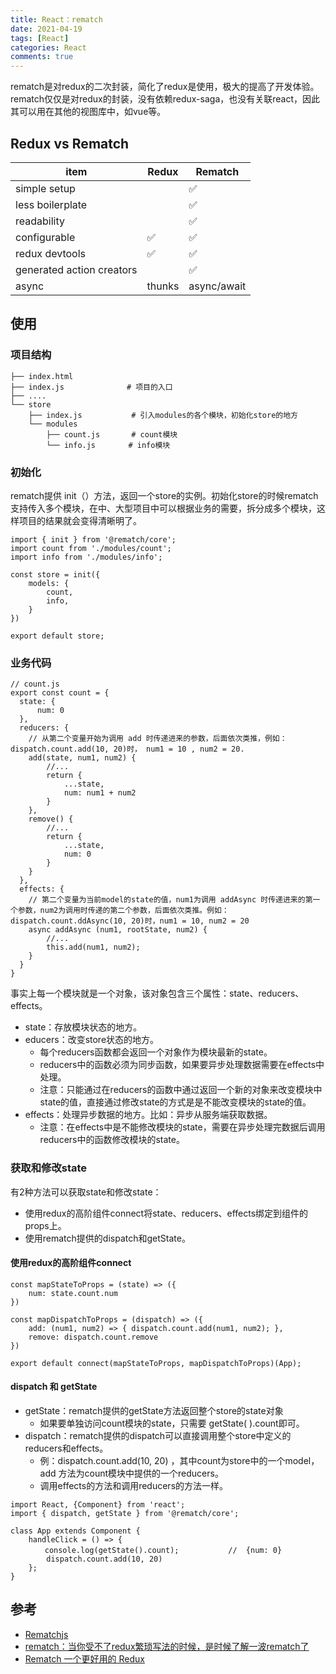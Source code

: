 ```yaml
---
title: React：rematch
date: 2021-04-19
tags: [React]
categories: React
comments: true
---
```


rematch是对redux的二次封装，简化了redux是使用，极大的提高了开发体验。rematch仅仅是对redux的封装，没有依赖redux-saga，也没有关联react，因此其可以用在其他的视图库中，如vue等。
## Redux vs Rematch

item | Redux | Rematch
---|---|---
simple setup |  |  ✅
less boilerplate |   |  ✅
readability	|  |  ✅
configurable | ✅ |  ✅
redux devtools | ✅ |  ✅
generated action creators |  |  ✅
async | thunks | async/await

## 使用
### 项目结构

```
├── index.html
├── index.js   　　　　　　 # 项目的入口
├── ....
└── store
    ├── index.js           # 引入modules的各个模块，初始化store的地方
    └── modules
        ├── count.js       # count模块
        └── info.js   　　 # info模块
```
### 初始化
rematch提供 init（）方法，返回一个store的实例。初始化store的时候rematch支持传入多个模块，在中、大型项目中可以根据业务的需要，拆分成多个模块，这样项目的结果就会变得清晰明了。
```
import { init } from '@rematch/core';
import count from './modules/count';
import info from './modules/info';

const store = init({
    models: {
        count,
        info,
    }
})

export default store;
```

### 业务代码

```
// count.js
export const count = {
  state: {
      num: 0
  },
  reducers: {
    // 从第二个变量开始为调用 add 时传递进来的参数，后面依次类推，例如：dispatch.count.add(10, 20)时， num1 = 10 , num2 = 20.
    add(state, num1, num2) {
        //...
        return {
            ...state,
            num: num1 + num2
        }
    },
    remove() {
        //...
        return {
            ...state,
            num: 0
        }
    }
  },
  effects: {
    // 第二个变量为当前model的state的值，num1为调用 addAsync 时传递进来的第一个参数，num2为调用时传递的第二个参数，后面依次类推。例如：dispatch.count.ddAsync(10, 20)时，num1 = 10, num2 = 20
    async addAsync (num1, rootState, num2) {
        //...
        this.add(num1, num2);
    }
  }
}

```
事实上每一个模块就是一个对象，该对象包含三个属性：state、reducers、effects。
- state：存放模块状态的地方。
- educers：改变store状态的地方。
    - 每个reducers函数都会返回一个对象作为模块最新的state。
    - reducers中的函数必须为同步函数，如果要异步处理数据需要在effects中处理。
    - 注意：只能通过在reducers的函数中通过返回一个新的对象来改变模块中state的值，直接通过修改state的方式是是不能改变模块的state的值。
- effects：处理异步数据的地方。比如：异步从服务端获取数据。
    - 注意：在effects中是不能修改模块的state，需要在异步处理完数据后调用reducers中的函数修改模块的state。

### 获取和修改state
有2种方法可以获取state和修改state：
- 使用redux的高阶组件connect将state、reducers、effects绑定到组件的props上。
- 使用rematch提供的dispatch和getState。

#### 使用redux的高阶组件connect

```
const mapStateToProps = (state) => ({
    num: state.count.num
})

const mapDispatchToProps = (dispatch) => ({
    add: (num1, num2) => { dispatch.count.add(num1, num2); },
    remove: dispatch.count.remove
})

export default connect(mapStateToProps, mapDispatchToProps)(App);
```
#### dispatch 和 getState
- getState：rematch提供的getState方法返回整个store的state对象
    - 如果要单独访问count模块的state，只需要 getState( ).count即可。
- dispatch：rematch提供的dispatch可以直接调用整个store中定义的reducers和effects。
    - 例：dispatch.count.add(10, 20) ，其中count为store中的一个model， add 方法为count模块中提供的一个reducers。
    - 调用effects的方法和调用reducers的方法一样。

```
import React, {Component} from 'react';
import { dispatch, getState } from '@rematch/core';

class App extends Component {
    handleClick = () => {
　　　　 console.log(getState().count);           //  {num: 0}
        dispatch.count.add(10, 20)
    };
}
```
## 参考
- [Rematchjs](https://github.com/rematch/rematch)
- [rematch：当你受不了redux繁琐写法的时候，是时候了解一波rematch了](https://www.cnblogs.com/heavenYJJ/p/9363259.html)
- [Rematch 一个更好用的 Redux](https://juejin.cn/post/6844903576909643789)